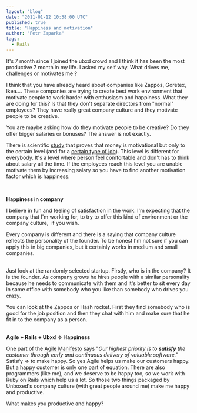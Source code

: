```yaml
---
layout: "blog"
date: "2011-01-12 10:38:00 UTC"
published: true
title: "Happiness and motivation"
author: "Petr Zaparka"
tags:
  - Rails
---
```


<p>It&#39;s 7 month since I joined the ubxd crowd and I think it has been the most productive 7 month in my life. I asked my self why. What drives me, challenges or motivates me ?</p>
<p>I think that you have already heard about companies like Zappos, Goretex, Ikea.... These companies are trying to create best work environment that motivate people to work harder with enthusiasm and happiness. What they are doing for this? Is that they don&#39;t separate directors from &quot;normal&quot; employees? They have really great company culture and they motivate people to be creative.</p>
<p>You are maybe asking how do they motivate people to be creative? Do they offer bigger salaries or bonuses? The answer is not exactly. &nbsp;</p>
<p>There is scientific <a href="http://en.wikipedia.org/wiki/Functional_fixedness" target="_blank">study</a>&nbsp;that proves that money is motivational but only to the certain level (and for a <a href="http://www.ted.com/talks/dan_pink_on_motivation.html" target="_blank">certain type of job</a>). This level is different for everybody. It&#39;s a level where person feel comfortable and don&#39;t has to think about salary all the time. If the employees reach this level you are unable motivate them by increasing salary so you have to find another motivation factor which is happiness.&nbsp;</p>
<div>&nbsp;</div>
<p><strong>Happiness in company</strong></p>
<p>I believe in fun and feeling of satisfaction in the work. I&#39;m expecting that the company that I&#39;m working for, to try to offer this kind of environment or the company culture, &nbsp;if you wish.</p>
<div><span>Every company is different and there is a saying that company culture reflects the personality of the founder. To be honest I&#39;m not sure if you can apply this in big companies, but it certainly works in medium and small companies.</span></div>
<div>&nbsp;</div>
<p>Just look at the randomly selected startup. Firstly, who is in the company? It is the founder. As company grows he hires people with a similar personality because he needs to communicate with them and it&#39;s better to sit every day in same office with somebody who you like than somebody who drives you crazy.</p>
<div><span>You can look at the Zappos or Hash rocket. First they find somebody who is good for the job position and then they chat with him and make sure that he fit in to the company as a person.</span></div>
<div>&nbsp;</div>
<p><strong>Agile + Rails + Ubxd =&gt; Happiness</strong></p>
<p>One part of the <a href="http://agilemanifesto.org/principles.html" target="_blank">Agile Manifesto</a> says &quot;<em>Our highest priority is to <strong>satisfy</strong> the customer through early and continuous delivery of valuable software.</em>&quot; Satisfy =&gt; to make happy. So yes Agile helps us make our customers happy. But a happy customer is only one part of equation. There are also programmers (like me), and we deserve to be happy too, so we work with Ruby on Rails which help us a lot. So those two things packaged by Unboxed&#39;s company culture (with great people around me) make me happy and productive.&nbsp;</p>
<p>What makes you productive and happy?</p>

